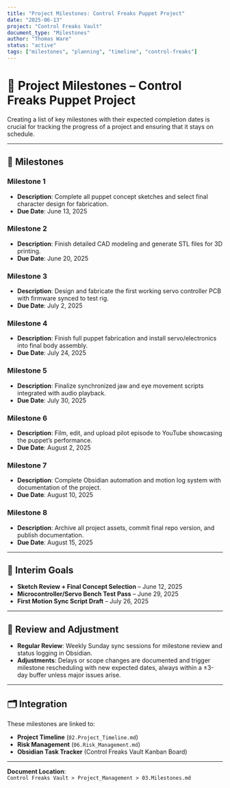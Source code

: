 ```yaml
---
title: "Project Milestones: Control Freaks Puppet Project"
date: "2025-06-13"
project: "Control Freaks Vault"
document_type: "Milestones"
author: "Thomas Ware"
status: "active"
tags: ["milestones", "planning", "timeline", "control-freaks"]
---
```


# 🧭 Project Milestones – Control Freaks Puppet Project

Creating a list of key milestones with their expected completion dates is crucial for tracking the progress of a project and ensuring that it stays on schedule.

---

## 🎯 Milestones

### Milestone 1
- **Description**: Complete all puppet concept sketches and select final character design for fabrication.
- **Due Date**: June 13, 2025

### Milestone 2
- **Description**: Finish detailed CAD modeling and generate STL files for 3D printing.
- **Due Date**: June 20, 2025

### Milestone 3
- **Description**: Design and fabricate the first working servo controller PCB with firmware synced to test rig.
- **Due Date**: July 2, 2025

### Milestone 4
- **Description**: Finish full puppet fabrication and install servo/electronics into final body assembly.
- **Due Date**: July 24, 2025

### Milestone 5
- **Description**: Finalize synchronized jaw and eye movement scripts integrated with audio playback.
- **Due Date**: July 30, 2025

### Milestone 6
- **Description**: Film, edit, and upload pilot episode to YouTube showcasing the puppet’s performance.
- **Due Date**: August 2, 2025

### Milestone 7
- **Description**: Complete Obsidian automation and motion log system with documentation of the project.
- **Due Date**: August 10, 2025

### Milestone 8
- **Description**: Archive all project assets, commit final repo version, and publish documentation.
- **Due Date**: August 15, 2025

---

## 📌 Interim Goals

- **Sketch Review + Final Concept Selection** – June 12, 2025
- **Microcontroller/Servo Bench Test Pass** – June 29, 2025
- **First Motion Sync Script Draft** – July 26, 2025

---

## 🔁 Review and Adjustment

- **Regular Review**: Weekly Sunday sync sessions for milestone review and status logging in Obsidian.
- **Adjustments**: Delays or scope changes are documented and trigger milestone rescheduling with new expected dates, always within a ±3-day buffer unless major issues arise.

---

## 🗂️ Integration

These milestones are linked to:

- **Project Timeline** (`02.Project_Timeline.md`)
- **Risk Management** (`06.Risk_Management.md`)
- **Obsidian Task Tracker** (Control Freaks Vault Kanban Board)

---

**Document Location**:  
`Control Freaks Vault > Project_Management > 03.Milestones.md`
